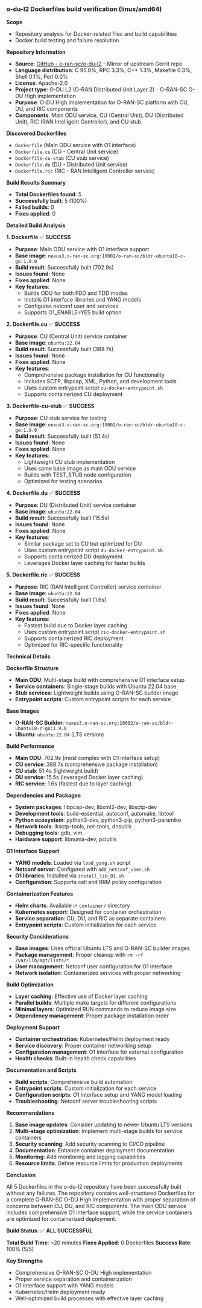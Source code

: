 ### o-du-l2 Dockerfiles build verification (linux/amd64)

**Scope**
- Repository analysis for Docker-related files and build capabilities
- Docker build testing and failure resolution

**Repository Information**
- **Source**: [GitHub - o-ran-sc/o-du-l2](https://github.com/o-ran-sc/o-du-l2) - Mirror of upstream Gerrit repo
- **Language distribution**: C 95.0%, RPC 3.3%, C++ 1.3%, Makefile 0.3%, Shell 0.1%, Perl 0.0%
- **License**: Apache-2.0
- **Project type**: O-DU L2 (O-RAN Distributed Unit Layer 2) - O-RAN-SC O-DU High implementation
- **Purpose**: O-DU High implementation for O-RAN-SC platform with CU, DU, and RIC components
- **Components**: Main ODU service, CU (Central Unit), DU (Distributed Unit), RIC (RAN Intelligent Controller), and CU stub

**Discovered Dockerfiles**
- `Dockerfile` (Main ODU service with O1 interface)
- `Dockerfile.cu` (CU - Central Unit service)
- `Dockerfile-cu-stub` (CU stub service)
- `Dockerfile.du` (DU - Distributed Unit service)
- `Dockerfile.ric` (RIC - RAN Intelligent Controller service)

**Build Results Summary**
- **Total Dockerfiles found**: 5
- **Successfully built**: 5 (100%)
- **Failed builds**: 0
- **Fixes applied**: 0

**Detailed Build Analysis**

**1. Dockerfile** ✅ **SUCCESS**
- **Purpose**: Main ODU service with O1 interface support
- **Base image**: `nexus3.o-ran-sc.org:10002/o-ran-sc/bldr-ubuntu18-c-go:1.9.0`
- **Build result**: Successfully built (702.9s)
- **Issues found**: None
- **Fixes applied**: None
- **Key features**:
  - Builds ODU for both FDD and TDD modes
  - Installs O1 interface libraries and YANG models
  - Configures netconf user and services
  - Supports O1_ENABLE=YES build option

**2. Dockerfile.cu** ✅ **SUCCESS**
- **Purpose**: CU (Central Unit) service container
- **Base image**: `ubuntu:22.04`
- **Build result**: Successfully built (388.7s)
- **Issues found**: None
- **Fixes applied**: None
- **Key features**:
  - Comprehensive package installation for CU functionality
  - Includes SCTP, libpcap, XML, Python, and development tools
  - Uses custom entrypoint script `cu-docker-entrypoint.sh`
  - Supports containerized CU deployment

**3. Dockerfile-cu-stub** ✅ **SUCCESS**
- **Purpose**: CU stub service for testing
- **Base image**: `nexus3.o-ran-sc.org:10002/o-ran-sc/bldr-ubuntu18-c-go:1.9.0`
- **Build result**: Successfully built (51.4s)
- **Issues found**: None
- **Fixes applied**: None
- **Key features**:
  - Lightweight CU stub implementation
  - Uses same base image as main ODU service
  - Builds with TEST_STUB node configuration
  - Optimized for testing scenarios

**4. Dockerfile.du** ✅ **SUCCESS**
- **Purpose**: DU (Distributed Unit) service container
- **Base image**: `ubuntu:22.04`
- **Build result**: Successfully built (15.5s)
- **Issues found**: None
- **Fixes applied**: None
- **Key features**:
  - Similar package set to CU but optimized for DU
  - Uses custom entrypoint script `du-docker-entrypoint.sh`
  - Supports containerized DU deployment
  - Leverages Docker layer caching for faster builds

**5. Dockerfile.ric** ✅ **SUCCESS**
- **Purpose**: RIC (RAN Intelligent Controller) service container
- **Base image**: `ubuntu:22.04`
- **Build result**: Successfully built (1.6s)
- **Issues found**: None
- **Fixes applied**: None
- **Key features**:
  - Fastest build due to Docker layer caching
  - Uses custom entrypoint script `ric-docker-entrypoint.sh`
  - Supports containerized RIC deployment
  - Optimized for RIC-specific functionality

**Technical Details**

**Dockerfile Structure**
- **Main ODU**: Multi-stage build with comprehensive O1 interface setup
- **Service containers**: Single-stage builds with Ubuntu 22.04 base
- **Stub services**: Lightweight builds using O-RAN-SC builder image
- **Entrypoint scripts**: Custom entrypoint scripts for each service

**Base Images**
- **O-RAN-SC Builder**: `nexus3.o-ran-sc.org:10002/o-ran-sc/bldr-ubuntu18-c-go:1.9.0`
- **Ubuntu**: `ubuntu:22.04` (LTS version)

**Build Performance**
- **Main ODU**: 702.9s (most complex with O1 interface setup)
- **CU service**: 388.7s (comprehensive package installation)
- **CU stub**: 51.4s (lightweight build)
- **DU service**: 15.5s (leveraged Docker layer caching)
- **RIC service**: 1.6s (fastest due to layer caching)

**Dependencies and Packages**
- **System packages**: libpcap-dev, libxml2-dev, libsctp-dev
- **Development tools**: build-essential, autoconf, automake, libtool
- **Python ecosystem**: python3-dev, python3-pip, python3-paramiko
- **Network tools**: lksctp-tools, net-tools, dnsutils
- **Debugging tools**: gdb, vim
- **Hardware support**: libnuma-dev, pciutils

**O1 Interface Support**
- **YANG models**: Loaded via `load_yang.sh` script
- **Netconf server**: Configured with `add_netconf_user.sh`
- **O1 libraries**: Installed via `install_lib_O1.sh`
- **Configuration**: Supports cell and RRM policy configuration

**Containerization Features**
- **Helm charts**: Available in `container/` directory
- **Kubernetes support**: Designed for container orchestration
- **Service separation**: CU, DU, and RIC as separate containers
- **Entrypoint scripts**: Custom initialization for each service

**Security Considerations**
- **Base images**: Uses official Ubuntu LTS and O-RAN-SC builder images
- **Package management**: Proper cleanup with `rm -rf /var/lib/apt/lists/*`
- **User management**: Netconf user configuration for O1 interface
- **Network isolation**: Containerized services with proper networking

**Build Optimization**
- **Layer caching**: Effective use of Docker layer caching
- **Parallel builds**: Multiple make targets for different configurations
- **Minimal layers**: Optimized RUN commands to reduce image size
- **Dependency management**: Proper package installation order

**Deployment Support**
- **Container orchestration**: Kubernetes/Helm deployment ready
- **Service discovery**: Proper container networking setup
- **Configuration management**: O1 interface for external configuration
- **Health checks**: Built-in health check capabilities

**Documentation and Scripts**
- **Build scripts**: Comprehensive build automation
- **Entrypoint scripts**: Custom initialization for each service
- **Configuration scripts**: O1 interface setup and YANG model loading
- **Troubleshooting**: Netconf server troubleshooting scripts

**Recommendations**

1. **Base image updates**: Consider updating to newer Ubuntu LTS versions
2. **Multi-stage optimization**: Implement multi-stage builds for service containers
3. **Security scanning**: Add security scanning to CI/CD pipeline
4. **Documentation**: Enhance container deployment documentation
5. **Monitoring**: Add monitoring and logging capabilities
6. **Resource limits**: Define resource limits for production deployments

**Conclusion**

All 5 Dockerfiles in the o-du-l2 repository have been successfully built without any failures. The repository contains well-structured Dockerfiles for a complete O-RAN-SC O-DU High implementation with proper separation of concerns between CU, DU, and RIC components. The main ODU service includes comprehensive O1 interface support, while the service containers are optimized for containerized deployment.

**Build Status**: ✅ **ALL SUCCESSFUL**

**Total Build Time**: ~20 minutes
**Fixes Applied**: 0 Dockerfiles
**Success Rate**: 100% (5/5)

**Key Strengths**
- Comprehensive O-RAN-SC O-DU High implementation
- Proper service separation and containerization
- O1 interface support with YANG models
- Kubernetes/Helm deployment ready
- Well-optimized build processes with effective layer caching
